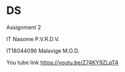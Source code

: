 # DS
Assignment 2

IT
Nasome P.V.R.D.V.

IT18044096
Malavige M.O.D.

You tube link https://youtu.be/Z74KY9ZLpT4

